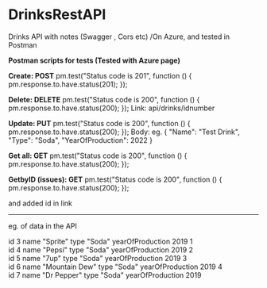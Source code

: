 # DrinksRestAPI
Drinks API with notes (Swagger , Cors etc) /On Azure, and tested in Postman


**Postman scripts for tests (Tested with Azure page)**

**Create: POST**
pm.test("Status code is 201", function () {
    pm.response.to.have.status(201);
});

**Delete: DELETE**
pm.test("Status code is 200", function () {
    pm.response.to.have.status(200);
});
Link: api/drinks/idnumber

**Update: PUT**
pm.test("Status code is 200", function () {
    pm.response.to.have.status(200);
});
Body:
eg. {
    "Name": "Test Drink",
    "Type": "Soda",
    "YearOfProduction": 2022
}


**Get all: GET**
pm.test("Status code is 200", function () {
    pm.response.to.have.status(200);
});



**GetbyID (issues): GET**
pm.test("Status code is 200", function () {
    pm.response.to.have.status(200);
});

and added id in link



________________________________________________________________________________________________

eg. of data in the API

id	3
name	"Sprite"
type	"Soda"
yearOfProduction	2019
1	
id	4
name	"Pepsi"
type	"Soda"
yearOfProduction	2019
2	
id	5
name	"7up"
type	"Soda"
yearOfProduction	2019
3	
id	6
name	"Mountain Dew"
type	"Soda"
yearOfProduction	2019
4	
id	7
name	"Dr Pepper"
type	"Soda"
yearOfProduction	2019
